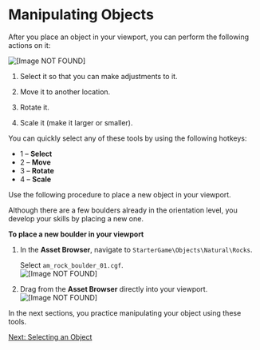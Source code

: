 # Manipulating Objects<a name="understanding-manipulating"></a>

After you place an object in your viewport, you can perform the following actions on it:

![\[Image NOT FOUND\]](http://docs.aws.amazon.com/lumberyard/latest/gettingstartedguide/images/understanding-manipulating.png)

1. Select it so that you can make adjustments to it\.

1. Move it to another location\.

1. Rotate it\.

1. Scale it \(make it larger or smaller\)\.

You can quickly select any of these tools by using the following hotkeys:
+ 1 – **Select**
+ 2 – **Move**
+ 3 – **Rotate**
+ 4 – **Scale**

Use the following procedure to place a new object in your viewport\. 

Although there are a few boulders already in the orientation level, you develop your skills by placing a new one\.

**To place a new boulder in your viewport**

1. In the **Asset Browser**, navigate to `StarterGame\Objects\Natural\Rocks`\. 

   Select `am_rock_boulder_01.cgf`\.   
![\[Image NOT FOUND\]](http://docs.aws.amazon.com/lumberyard/latest/gettingstartedguide/images/understanding-manipulating-asset.png)

1. Drag from the **Asset Browser** directly into your viewport\.  
![\[Image NOT FOUND\]](http://docs.aws.amazon.com/lumberyard/latest/gettingstartedguide/images/understanding-manipulating-boulder.png)

In the next sections, you practice manipulating your object using these tools\.

[Next: Selecting an Object](understanding-manipulating-select.md)